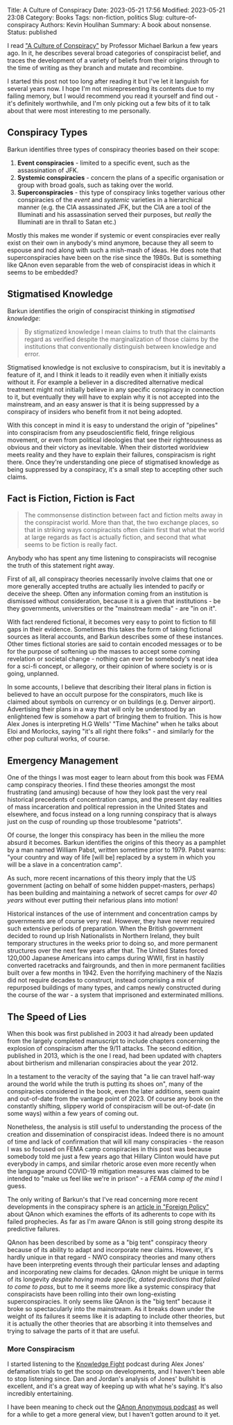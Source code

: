 Title: A Culture of Conspiracy
Date: 2023-05-21 17:56
Modified: 2023-05-21 23:08
Category: Books
Tags: non-fiction, politics
Slug: culture-of-conspiracy
Authors: Kevin Houlihan
Summary: A book about nonsense.
Status: published

I read ["A Culture of Conspiracy"][1] by Professor Michael Barkun a few years ago. In it, he describes several broad categories of conspiracist belief, and traces the development of a variety of beliefs from their origins through to the time of writing as they branch and mutate and recombine.

I started this post not too long after reading it but I've let it languish for several years now. I hope I'm not misrepresenting its contents due to my failing memory, but I would recommend you read it yourself and find out - it's definitely worthwhile, and I'm only picking out a few bits of it to talk about that were most interesting to me personally.

## Conspiracy Types

Barkun identifies three types of conspiracy theories based on their scope:

1. **Event conspiracies** - limited to a specific event, such as the assassination of JFK.
2. **Systemic conspiracies** - concern the plans of a specific organisation or group with broad goals, such as taking over the world.
3. **Superconspiracies** - this type of conspiracy links together various other conspiracies of the *event* and *systemic* varieties in a hierarchical manner (e.g. the CIA assassinated JFK, but the CIA are a tool of the Illuminati and his assassination served their purposes, but *really* the Illuminati are in thrall to Satan etc.)

Mostly this makes me wonder if systemic or event conspiracies ever really exist on their own in anybody's mind anymore, because they all seem to espouse and nod along with such a mish-mash of ideas. He does note that superconspiracies have been on the rise since the 1980s. But is something like QAnon even separable from the web of conspiracist ideas in which it seems to be embedded?

## Stigmatised Knowledge

Barkun identifies the origin of conspiracist thinking in *stigmatised knowledge*:

> By stigmatized knowledge I mean claims to truth that the claimants regard as verified despite the marginalization of those claims by the institutions that conventionally distinguish between knowledge and error.

Stigmatised knowledge is not exclusive to conspiracism, but it is inevitably a feature of it, and I think it leads to it readily even when it initially exists without it. For example a believer in a discredited alternative medical treatment might not initially believe in any specific conspiracy in connection to it, but eventually they will have to explain why it is not accepted into the mainstream, and an easy answer is that it is being suppressed by a conspiracy of insiders who benefit from it not being adopted.

With this concept in mind it is easy to understand the origin of "pipelines" into conspiracism from any pseudoscientific field, fringe religious movement, or even from political ideologies that see their righteousness as obvious and their victory as inevitable. When their distorted worldview meets reality and they have to explain their failures, conspiracism is right there. Once they're understanding one piece of stigmatised knowledge as being suppressed by a conspiracy, it's a small step to accepting other such claims.

## Fact is Fiction, Fiction is Fact

> The commonsense distinction between fact and fiction melts away in the conspiracist world. More than that, the two exchange places, so that in striking ways conspiracists often claim first that what the world at large regards as fact is actually fiction, and second that what seems to be fiction is really fact.

Anybody who has spent any time listening to conspiracists will recognise the truth of this statement right away.

First of all, all conspiracy theories necessarily involve claims that one or more generally accepted truths are actually lies intended to pacify or deceive the sheep. Often any information coming from an institution is dismissed without consideration, because it is a given that institutions - be they governments, universities or the "mainstream media" - are "in on it".

With fact rendered fictional, it becomes very easy to point to fiction to fill gaps in their evidence. Sometimes this takes the form of taking fictional sources as literal accounts, and Barkun describes some of these instances. Other times fictional stories are said to contain encoded messages or to be for the purpose of softening up the masses to accept some coming revelation or societal change - nothing can ever be somebody's neat idea for a sci-fi concept, or allegory, or their opinion of where society is or is going, unplanned.

In some accounts, I believe that describing their literal plans in fiction is believed to have an occult purpose for the conspirators, much like is claimed about symbols on currency or on buildings (e.g. Denver airport). Advertising their plans in a way that will only be understood by an enlightened few is somehow a part of bringing them to fruition. This is how Alex Jones is interpreting H.G Wells' "Time Machine" when he talks about Eloi and Morlocks, saying "it's all right there folks" - and similarly for the other pop cultural works, of course.

## Emergency Management

One of the things I was most eager to learn about from this book was FEMA camp conspiracy theories. I find these theories amongst the most frustrating (and amusing) because of how they look past the very real historical precedents of concentration camps, and the present day realities of mass incarceration and political repression in the United States and elsewhere, and focus instead on a long running conspiracy that is always just on the cusp of rounding up those troublesome "patriots".

Of course, the longer this conspiracy has been in the milieu the more absurd it becomes. Barkun identifies the origins of this theory as a pamphlet by a man named William Pabst, written sometime prior to 1979. Pabst warns: "your country and way of life [will be] replaced by a system in which you will be a slave in a concentration camp".

As such, more recent incarnations of this theory imply that the US government (acting on behalf of some hidden puppet-masters, perhaps) has been building and maintaining a network of secret camps for *over 40 years* without ever putting their nefarious plans into motion!

Historical instances of the use of internment and concentration camps by governments are of course very real. However, they have never required such extensive periods of preparation. When the British government decided to round up Irish Nationalists in Northern Ireland, they built temporary structures in the weeks prior to doing so, and more permanent structures over the next few years after that. The United States forced 120,000 Japanese Americans into camps during WWII, first in hastily converted racetracks and fairgrounds, and then in more permanent facilities built over a few months in 1942. Even the horrifying machinery of the Nazis did not require decades to construct, instead comprising a mix of repurposed buildings of many types, and camps newly constructed during the course of the war - a system that imprisoned and exterminated millions.

## The Speed of Lies

When this book was first published in 2003 it had already been updated from the largely completed manuscript to include chapters concerning the explosion of conspiracism after the 9/11 attacks. The second edition, published in 2013, which is the one I read, had been updated with chapters about birtherism and millenarian conspiracies about the year 2012.

In a testament to the veracity of the saying that "a lie can travel half-way around the world while the truth is putting its shoes on", many of the conspiracies considered in the book, even the later additions, seem quaint and out-of-date from the vantage point of 2023. Of course any book on the constantly shifting, slippery world of conspiracism will be out-of-date (in some ways) within a few years of coming out.

Nonetheless, the analysis is still useful to understanding the process of the creation and dissemination of conspiracist ideas. Indeed there is no amount of time and lack of confirmation that will kill many conspiracies - the reason I was so focused on FEMA camp conspiracies in this post was because somebody told me just a few years ago that Hillary Clinton would have put everybody in camps, and similar rhetoric arose even more recently when the language around COVID-19 mitigation measures was claimed to be intended to "make us feel like we're in prison" - a *FEMA camp of the mind* I guess.

The only writing of Barkun's that I've read concerning more recent developments in the conspiracy sphere is an [article in "Foreign Policy"][2] about QAnon which examines the efforts of its adherents to cope with its failed prophecies. As far as I'm aware QAnon is still going strong despite its predictive failures.

QAnon has been described by some as a "big tent" conspiracy theory because of its ability to adapt and incorporate new claims. However, it's hardly unique in that regard - NWO conspiracy theories and many others have been interpreting events through their particular lenses and adapting and incorporating new claims for decades. QAnon might be unique in terms of its longevity *despite having made specific, dated predictions that failed to come to pass*, but to me it seems more like a systemic conspiracy that conspiracists have been rolling into their own long-existing superconspiracies. It only seems like QAnon is the "big tent" because it broke so spectacularly into the mainstream. As it breaks down under the weight of its failures it seems like it is adapting to include other theories, but it is actually the other theories that are absorbing it into themselves and trying to salvage the parts of it that are useful.

### More Conspiracism

I started listening to the [Knowledge Fight][3] podcast during Alex Jones' defamation trials to get the scoop on developments, and I haven't been able to stop listening since. Dan and Jordan's analysis of Jones' bullshit is excellent, and it's a great way of keeping up with what he's saying. It's also incredibly entertaining.

I have been meaning to check out the [QAnon Anonymous podcast][4] as well for a while to get a more general view, but I haven't gotten around to it yet.

[1]: https://www.amazon.com/Culture-Conspiracy-Apocalyptic-Contemporary-Comparative-ebook/dp/B00DNJD46C/ref=sr_1_1?dchild=1&keywords=a+culture+of+conspiracy&qid=1604350628&sr=8-1 "A Culture of Conspiracy on Amazon"
[2]: https://foreignpolicy.com/2018/11/08/failed-prophecies-wont-stop-trumps-true-believers/ "Michael Barkun on QAnon"
[3]: https://knowledgefight.libsyn.com/ "Knowledge Fight Podcast"
[4]: https://soundcloud.com/qanonanonymous "QAnon Anonymous Podcast"
